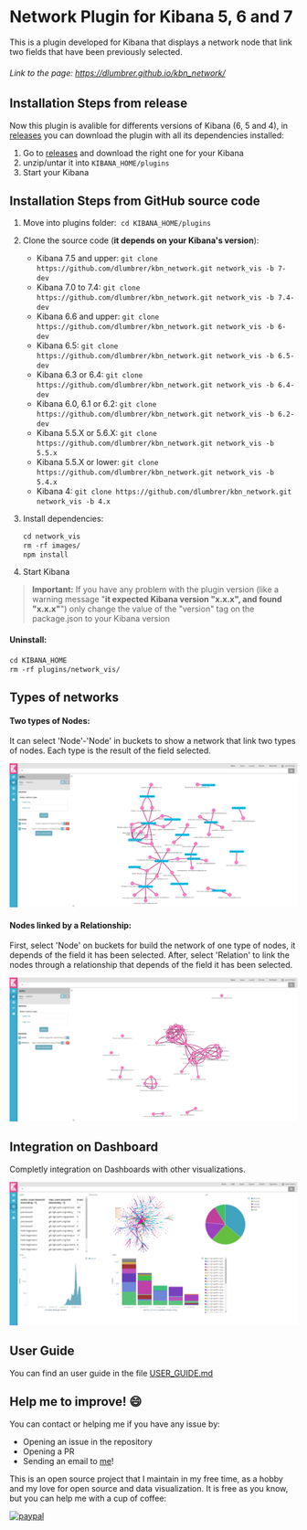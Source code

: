 # Network Plugin for Kibana 5, 6 and 7

This is a plugin developed for Kibana that displays a network node that link two fields that have been previously selected.

###### Link to the page: https://dlumbrer.github.io/kbn_network/

## Installation Steps from release

Now this plugin is avalible for differents versions of Kibana (6, 5 and 4), in [releases](https://github.com/dlumbrer/kbn_network/releases "Go to releases!") you can download the plugin with all its dependencies installed:

1. Go to [releases](https://github.com/dlumbrer/kbn_network/releases "Go to releases!") and download the right one for your Kibana
2. unzip/untar it into `KIBANA_HOME/plugins`
3. Start your Kibana


## Installation Steps from GitHub source code

1. Move into plugins folder:  `cd KIBANA_HOME/plugins`
2. Clone the source code (**it depends on your Kibana's version**):
    - Kibana 7.5 and upper: `git clone https://github.com/dlumbrer/kbn_network.git network_vis -b 7-dev`
    - Kibana 7.0 to 7.4: `git clone https://github.com/dlumbrer/kbn_network.git network_vis -b 7.4-dev`
    - Kibana 6.6 and upper: `git clone https://github.com/dlumbrer/kbn_network.git network_vis -b 6-dev`
    - Kibana 6.5: `git clone https://github.com/dlumbrer/kbn_network.git network_vis -b 6.5-dev`
    - Kibana 6.3 or 6.4: `git clone https://github.com/dlumbrer/kbn_network.git network_vis -b 6.4-dev`
    - Kibana 6.0, 6.1 or 6.2: `git clone https://github.com/dlumbrer/kbn_network.git network_vis -b 6.2-dev`
    - Kibana 5.5.X or 5.6.X: `git clone https://github.com/dlumbrer/kbn_network.git network_vis -b 5.5.x`
    - Kibana 5.5.X or lower: `git clone https://github.com/dlumbrer/kbn_network.git network_vis -b 5.4.x`
    - Kibana 4: `git clone https://github.com/dlumbrer/kbn_network.git network_vis -b 4.x`

3. Install dependencies:
      ```
      cd network_vis
      rm -rf images/
      npm install
      ```
4. Start Kibana

> **Important:** If you have any problem with the plugin version (like a warning message "**it expected Kibana version "x.x.x", and found "x.x.x"**") only change the value of the "version" tag on the package.json to your Kibana version


#### Uninstall:
```
cd KIBANA_HOME
rm -rf plugins/network_vis/
```


## Types of networks

#### Two types of Nodes:

It can select 'Node'-'Node' in buckets to show a network that link two types of nodes. Each type is the result of the field selected.

![Screenshot](images/Easy.png)

#### Nodes linked by a Relationship:

First, select 'Node' on buckets for build the network of one type of nodes, it depends of the field it has been selected. After, select 'Relation' to link the nodes through a relationship that depends of the field it has been selected.

![Screenshot](images/Types.png)

## Integration on Dashboard

Completly integration on Dashboards with other visualizations.

![Screenshot](images/Dashboard.png)

## User Guide

You can find an user guide in the file [USER_GUIDE.md](https://github.com/dlumbrer/kbn_network/blob/master/USER_GUIDE.md "Go to the user guide!")

## Help me to improve! :smile:

You can contact or helping me if you have any issue by:

- Opening an issue in the repository
- Opening a PR
- Sending an email to [me](mailto:dmorenolumb@gmail.com)!

This is an open source project that I maintain in my free time, as a hobby and my love for open source and data visualization. It is free as you know, but you can help me with a cup of coffee:

[![paypal](https://www.paypalobjects.com/en_US/i/btn/btn_donateCC_LG.gif)](https://www.paypal.com/cgi-bin/webscr?cmd=_s-xclick&hosted_button_id=HHPTP787VZVZL)
